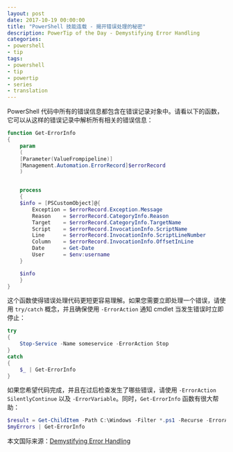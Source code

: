 ```yaml
---
layout: post
date: 2017-10-19 00:00:00
title: "PowerShell 技能连载 - 揭开错误处理的秘密"
description: PowerTip of the Day - Demystifying Error Handling
categories:
- powershell
- tip
tags:
- powershell
- tip
- powertip
- series
- translation
---
```

PowerShell 代码中所有的错误信息都包含在错误记录对象中。请看以下的函数，它可以从这样的错误记录中解析所有相关的错误信息：

```powershell
function Get-ErrorInfo
{
    param
    (
    [Parameter(ValueFrompipeline)]
    [Management.Automation.ErrorRecord]$errorRecord
    )


    process
    {
    $info = [PSCustomObject]@{
        Exception = $errorRecord.Exception.Message
        Reason    = $errorRecord.CategoryInfo.Reason
        Target    = $errorRecord.CategoryInfo.TargetName
        Script    = $errorRecord.InvocationInfo.ScriptName
        Line      = $errorRecord.InvocationInfo.ScriptLineNumber
        Column    = $errorRecord.InvocationInfo.OffsetInLine
        Date      = Get-Date
        User      = $env:username
    }

    $info
    }
}
```

这个函数使得错误处理代码更短更容易理解。如果您需要立即处理一个错误，请使用 `try/catch` 概念，并且确保使用 `-ErrorAction` 通知 cmdlet 当发生错误时立即停止：

```powershell
try
{
    Stop-Service -Name someservice -ErrorAction Stop
}
catch
{
    $_ | Get-ErrorInfo
}
```

如果您希望代码完成，并且在过后检查发生了哪些错误，请使用 `-ErrorAction SilentlyContinue` 以及 `-ErrorVariable`。同时，`Get-ErrorInfo` 函数有很大帮助：

```powershell
$result = Get-ChildItem -Path C:\Windows -Filter *.ps1 -Recurse -ErrorAction SilentlyContinue -ErrorVariable myErrors
$myErrors | Get-ErrorInfo
```

<!--more-->
本文国际来源：[Demystifying Error Handling](http://community.idera.com/powershell/powertips/b/tips/posts/demystifying-error-handling)
